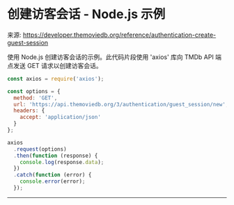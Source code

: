 # 创建访客会话 - Node.js 示例

来源: https://developer.themoviedb.org/reference/authentication-create-guest-session

使用 Node.js 创建访客会话的示例。此代码片段使用 'axios' 库向 TMDb API 端点发送 GET 请求以创建访客会话。

```javascript
const axios = require('axios');

const options = {
  method: 'GET',
  url: 'https://api.themoviedb.org/3/authentication/guest_session/new',
  headers: {
    accept: 'application/json'
  }
};

axios
  .request(options)
  .then(function (response) {
    console.log(response.data);
  })
  .catch(function (error) {
    console.error(error);
  });

```

--------------------------------
